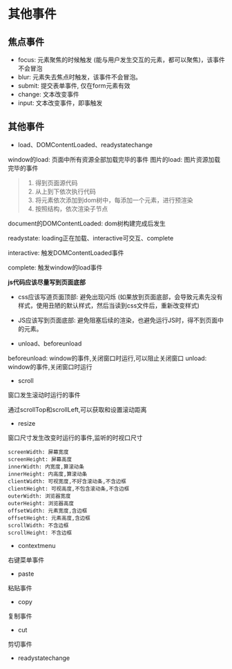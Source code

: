 # 其他事件

## 焦点事件

- focus: 元素聚焦的时候触发 (能与用户发生交互的元素，都可以聚焦)，该事件不会冒泡
- blur: 元素失去焦点时触发，该事件不会冒泡。
- submit: 提交表单事件, 仅在form元素有效
- change: 文本改变事件
- input: 文本改变事件，即事触发

## 其他事件

- load、DOMContentLoaded、readystatechange

window的load: 页面中所有资源全部加载完毕的事件
 图片的load: 图片资源加载完毕的事件


> 1. 得到页面源代码
> 2. 从上到下依次执行代码
> 3. 将元素依次添加到dom树中，每添加一个元素，进行预渲染
> 4. 按照结构，依次渲染子节点

document的DOMContentLoaded: dom树构建完成后发生

readystate: loading正在加载、interactive可交互、complete

interactive: 触发DOMContentLoaded事件

complete: 触发window的load事件

**js代码应该尽量写到页面底部**

- css应该写道页面顶部: 避免出现闪烁 (如果放到页面底部，会导致元素先没有样式，使用丑陋的默认样式，然后当读到css文件后，重新改变样式)
- JS应该写到页面底部: 避免阻塞后续的渲染，也避免运行JS时，得不到页面中的元素。

- unload、beforeunload

beforeunload: window的事件,关闭窗口时运行,可以阻止关闭窗口
unload: window的事件,关闭窗口时运行

- scroll

窗口发生滚动时运行的事件

通过scrollTop和scrollLeft,可以获取和设置滚动距离

- resize

窗口尺寸发生改变时运行的事件,监听的时视口尺寸

    screenWidth: 屏幕宽度
    screenHeight: 屏幕高度
    innerWidth: 内宽度,算滚动条
    innerHeight: 内高度,算滚动条
    clientWidth: 可视宽度,不好含滚动条,不含边框
    clientHeight: 可视高度,不包含滚动条,不含边框
    outerWidth: 浏览器宽度
    outerHeight: 浏览器高度
    offsetWidth: 元素宽度,含边框
    offsetHeight: 元素高度,含边框
    scrollWidth: 不含边框
    scrollHeight: 不含边框

- contextmenu

右键菜单事件

- paste

粘贴事件

- copy

复制事件

- cut

剪切事件

- readystatechange